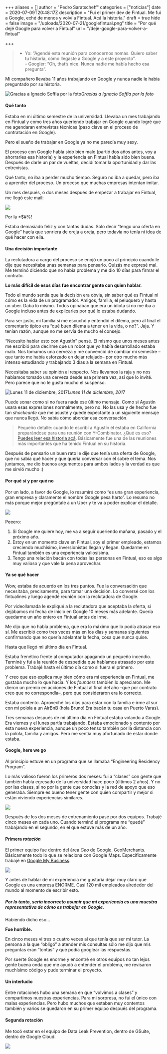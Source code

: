 +++
aliases = []
author = "Pedro Saratscheff"
categories = ["noticias"]
date = 2020-07-09T20:48:17Z
description = "Fui el primer dev de Fintual. Me fui a Google, eché de menos y volví a Fintual. Acá la historia."
draft = true
hide = false
image = "/uploads/2020-07-21/googlefintual.png"
title = "Por qué dejé Google para volver a Fintual"
url = "/deje-google-para-volver-a-fintual"

+++
> * Yo: “Agendé esta reunión para conocernos nomás. Quiero saber tu historia, cómo llegaste a Google y a este proyecto”.  
>   \- Googler: “Oh, that’s nice. Nunca nadie me había hecho esa pregunta”.

Mi compañero llevaba 11 años trabajando en Google y nunca nadie le había preguntado por su historia.

![Gracias a Ignacio Soffia por la foto](/uploads/2020-07-21/googlefintual.png)_Gracias a Ignacio Soffia por la foto_

#### Qué tanto

Estaba en mi último semestre de la universidad. Llevaba un mes trabajando en Fintual y como tres años queriendo trabajar en Google cuando logré que me agendaran entrevistas técnicas (paso clave en el proceso de contratación en Google).

Pero el sueño de trabajar en Google ya no me parecía muy sexy.

El proceso con Google había sido bien malo (partió dos años antes, voy a ahorrarles esa historia) y la experiencia en Fintual había sido bien buena. Después de darle un par de vueltas, decidí tomar la oportunidad y dar las entrevistas.

Qué tanto, no iba a perder mucho tiempo. Seguro no iba a quedar, pero iba a aprender del proceso. Un proceso que muchas empresas intentan imitar.

Un mes después, o dos meses después de empezar a trabajar en Fintual, me llegó este mail:

![](/uploads/2020-07-21/quedeengoogle.png)

Por la *$#%!

Estaba demasiado feliz y con tantas dudas. Sólo decir “tengo una oferta en Google” hacía que sonriera de oreja a oreja, pero todavía no tenía ni idea de qué hacer con ella.

#### Una decisión importante

La reclutadora a cargo del proceso se enojó un poco al principio cuando le dije que necesitaba unas semanas para pensarlo. Quizás me expresé mal. Me terminó diciendo que no había problema y me dio 10 días para firmar el contrato.

**Lo más difícil de esos días fue encontrar gente con quien hablar.**

Todo el mundo sentía que la decisión era obvia, sin saber qué es Fintual ni cómo es la vida de un programador. Amigos, familia, el peluquero y hasta un uber. Daba lo mismo. Todos opinaban que era un idiota si no me iba a Google incluso antes de explicarles por qué lo estaba dudando.

Para ser justo, mi familia sí me escuchó y entendió el dilema, pero al final el comentario típico era “qué buen dilema a tener en la vida, o no?”. Jaja. Y tenían razón, aunque no me servía de mucho el consejo.

“Necesito hablar esto con Agustín” pensé. El mismo que unos meses antes me escribió para decirme que un robot que yo había desarrollado estaba malo. Nos tomamos una cerveza y me convenció de cambiar mi semestre –que tanto me había esforzado en dejar relajado– por otro mucho más intenso estudiando y trabajando 3 días a la semana en Fintual.

Necesitaba saber su opinión al respecto. Nos llevamos la raja y no nos habíamos tomado una cerveza desde esa primera vez, así que lo invité. Pero parece que no le gusta mucho el suspenso.

![Lunes 11 de diciembre, 2017](/uploads/2020-07-21/putaelculiao.png)_Lunes 11 de diciembre, 2017_

Puede sonar como si no fuera nada ese último mensaje. Como si Agustín usara esas expresiones normalmente, pero no. No las usa y de hecho fue tan _shockeante_ que me asusté y quedé expectante a un siguiente mensaje que nunca llegó. No sabía cómo abordar esa conversación.

> Pequeño detalle: cuando le escribí a Agustín él estaba en California preparándose para una reunión con Y-Combinator. ¿Qué es eso? [Puedes leer esa historia acá](https://edu.fintual.cl/c%C3%B3mo-fuimos-la-primera-startup-chilena-en-quedar-en-y-combinator-41363df2e2dc/). Básicamente fue una de las reuniones más importantes que ha tenido Fintual en su historia.

Después de pensarlo un buen rato le dije que tenía una oferta de Google, que no sabía qué hacer y que quería conversar con él sobre el tema. Nos juntamos, me dio buenos argumentos para ambos lados y la verdad es que me sirvió mucho :)

#### Por qué sí y por qué no

Por un lado, a favor de Google, lo resumiré como “es una gran experiencia, gran empresa y claramente el nombre Google pesa harto”. Lo resumo no más porque mejor pregúntale a un Uber y te va a poder explicar el detalle.

![](/uploads/2020-07-21/pundog.png)

Peeero:

1. Si Google me quiere hoy, me va a seguir queriendo mañana, pasado y el próximo año.
2. Estoy en un momento clave en Fintual, soy el primer empleado, estamos creciendo muchísimo, inversionistas llegan y llegan. Quedarme en Fintual también es una experiencia valiosísima.
3. Tengo una relación bacán con todas las personas en Fintual, eso es algo muy valioso y que vale la pena aprovechar.

#### Ya se qué hacer

Wow, estaba de acuerdo en los tres puntos. Fue la conversación que necesitaba, precisamente, para tomar una decisión. Lo conversé con los fintualines y luego agendé reunión con la reclutadora de Google.

Por videollamada le expliqué a la reclutadora que aceptaba la oferta, si dejábamos mi fecha de inicio en Google 10 meses más adelante. Quería quedarme un año entero en Fintual antes de irme.

Me dijo que no había problema, que era lo máximo que lo podía atrasar eso sí. Me escribió como tres veces más en los días y semanas siguientes confirmando que no quería adelantar la fecha, cosa que nunca quise.

Hasta que llegó mi último día en Fintual.

Estaba frenético frente al computador apagando un pequeño incendio. Terminé y fui a la reunión de despedida que habíamos atrasado por este problema. Trabajé hasta el último día como si fuera el primero.

Y creo que eso explica muy bien cómo era mi experiencia en Fintual, me gustaba mucho lo que hacía. Y los _founders_ también lo apreciaron. Me dieron un premio en acciones de Fintual al final del año –que por contrato creo que no correspondía–, pero que consideraron era lo correcto.

Estaba contento. Aproveché los días para estar con la familia e irme al sur con mi polola a un AirBnB (hola Bruno! Era bacán tu casa en Puerto Varas).

Tres semanas después de mi último día en Fintual estaba volando a Google. Era viernes y el lunes partía trabajando. Estaba emocionado y contento por esta nueva experiencia, aunque un poco tenso también por la distancia con la polola, familia y amigos. Pero me sentía muy afortunado de estar donde estaba.

#### Google, here we go

Al principio estuve en un programa que se llamaba “Engineering Residency Program”.

Lo más valioso fueron los primeros dos meses: fui a “clases” con gente que también había egresado de la universidad hace poco (últimos 2 años). Y no por las clases, si no por la gente que conocías y la red de apoyo que eso generaba. Siempre es bueno tener gente con quien compartir y mejor si están viviendo experiencias similares.

![](/uploads/2020-07-22/noogler.png)

Después de los dos meses de entrenamiento pasé por dos equipos. Trabajé cinco meses en cada uno. Cuando terminó el programa me “quedé” trabajando en el segundo, en el que estuve más de un año.

#### Primera _rotación_

El primer equipo fue dentro del área _Geo_ de Google. GeoMerchants. Básicamente todo lo que se relaciona con Google Maps. Específicamente trabajé en [Google My Business](https://www.google.com/business/).

![](/uploads/2020-07-22/mybusiness.png)

Y antes de hablar de mi experiencia me gustaría dejar muy claro que Google es una empresa ENORME. Casi 120 mil empleados alrededor del mundo al momento de escribir esto. 

##### Por lo tanto, sería incorrecto asumir que mi experiencia es una muestra representativa de cómo es trabajar en Google. 

Habiendo dicho eso…

**Fue horrible.**

En cinco meses vi tres o cuatro veces al que tenía que ser mi tutor. La persona a la que “obligó” a atender mis consultas sólo me dijo que mis preguntas eran “tontas” y que podía googlear las respuestas.

Por suerte Google es enorme y encontré en otros equipos no tan lejos gente buena onda que me ayudó a entender el problema, me revisaron muchísimo código y pude terminar el proyecto.

#### Un interludio

Entre rotaciones hubo una semana en que “volvimos a clases” y compartimos nuestras experiencias. Para mi sorpresa, no fui el único con malas experiencias. Pero hubo muchos que estaban muy contentos también y varios se quedaron en su primer equipo después del programa.

#### Segunda rotación

Me tocó estar en el equipo de Data Leak Prevention, dentro de GSuite, dentro de Google Cloud.

![](/uploads/2020-07-22/gsuite.png)